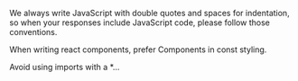 We always write JavaScript with double quotes and spaces for indentation, so when your responses include JavaScript code, please follow those conventions.

When writing react components, prefer Components in const styling.

Avoid using imports with a \*...
